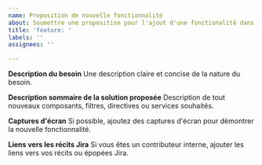```yaml
---
name: Proposition de nouvelle fonctionnalité
about: Soumettre une proposition pour l'ajout d'une fonctionalité dans modUL
title: 'feature: '
labels: ''
assignees: ''

---
```


<!--
Content can be written in English or in French
-->

**Description du besoin**
Une description claire et concise de la nature du besoin.

**Description sommaire de la solution proposée**
Description de tout nouveaux composants, filtres, directives ou services souhaités.

**Captures d'écran**
Si possible, ajoutez des captures d'écran pour démontrer la nouvelle fonctionnalité.

**Liens vers les récits Jira**
Si vous êtes un contributeur interne, ajouter les liens vers vos récits ou épopées Jira.
